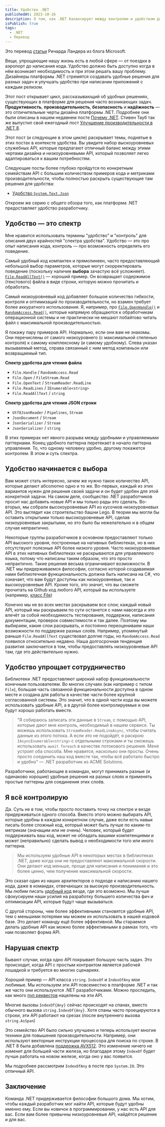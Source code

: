 ```yaml
---
title: Удобство .NET
publishedAt: 2023-10-16
description: О том, как .NET балансирует между контролем и удобством для разработчика
isPublish: true
tags:
  - .NET
  - Перевод
---
```


Это перевод [статьи](https://devblogs.microsoft.com/dotnet/the-convenience-of-dotnet/) Ричарда Ландера из блога Microsoft.

Вещи, упрощающие нашу жизнь есть в любой сфере — от поездки в аэропорт до написания кода. Удобство должно быть доступно когда в нём возникает необходимость и при этом решать вашу проблему. Дизайнеры платформы .NET стремятся создавать удобные решения для разных задач и улучшать удобство при написании приложений с каждым релизом.

Этот пост открывает цикл, рассказывающий об удобных решениях, существующих в платформе для решения часто возникающих задач. **Продуктивность**, **производительность**, **безопасность** и **надёжность** — это отличительные черты дизайна платформы .NET. Подробнее они были описаны в нашем недавнем посте [Почему .NET](https://devblogs.microsoft.com/dotnet/why-dotnet/). Стивен Тауб так же выпустил свой ежегодный пост [Улучшение производительности в .NET 8](https://devblogs.microsoft.com/dotnet/performance-improvements-in-net-8/).

Этот пост (и следующие в этом цикле) раскрывает темы, поднятые в этих постах в контексте удобства. Вы увидите набор выскоуровневых служебных API, которые предлагают отличный баланс между этими чертами дизайна и низкоуровневыми API, который позволяет легко адаптироваться к вашим потребностям.

Следующие посты более глубоко пройдутся по конкретным семействам API с большим количеством примеров кода и метриками производительности, чтобы полностью раскрыть существующие там решения для удобства:

- [Удобство `System.Text.Json`](https://devblogs.microsoft.com/dotnet/the-convenience-of-system-text-json/)

Откроем же серию с общего обзора того, как платформа .NET предоставляет удобство разработчику.

## Удобство — это спектр

Мне нравится использовать термины "удобство" и "контроль" для описания двух крайностей "спектра удобства". Удобство — это про опыт написания кода, контроль — про возможность определять его поведение.

Самый удобный код компактен и прямолинеен, часто предоставляющий небольшой выбор параметров, которые могут скорректировать поведение (поскольку наличие **выбора** зачастую всё усложняет). [`File.ReadAllText()`](https://learn.microsoft.com/dotnet/api/system.io.file.readalltext) — хороший пример. Он возвращает содержимое (текстового) файла в виде строки, которую можно прочитать и обработать.

Самый низкоуровневый код добавляет большое количество гибкости, контроля и оптимизаций по производительности, но взамен требует более аккуратного использования. Я, например, про [`File.OpenHandle()`](https://learn.microsoft.com/dotnet/api/system.io.file.openhandle) и [`RandomAccess.Read()`](https://learn.microsoft.com/dotnet/api/system.io.randomaccess.read), которые напрямую обращаются к обработчикам операционной системы и не практически не мешают побайтово читать файл с максимальной производительностью.

Я покажу пару примеров API. Нормально, если они вам не знакомы. Они перечислены от самого низкоуровнего (с максимальной степенью контроля) к самому комплексному (и самому удобному). Слева указан вызываемый метод, справа связанный с ним метод компаньон или возвращаемый тип.

**Спектр удобства для чтения файла**

- `File.Handle` / `RandomAccess.Read`
- `File.Open` / `FileStream.Read`
- `File.OpenText` / `StreamReader.ReadLine`
- `File.ReadLines` / `IEnumerable<string>`
- `File.ReadAllText` / `string`


**Спектр удобства для чтения JSON строки**

- `Utf8JsonReader` / `Pipelines`, `Stream`
- `JsonDocument` / `Stream`
- `JsonSerializer` / `Stream`
- `JsonSerializer` / `string`

В этих примерах нет явного разрыва между удобными и управляемыми паттернами. Конец удобного паттерна перетекает в начало паттерна управления. То, что одному человеку удобно, другому покажется контролем. В этом и суть спектра.

## Удобство начинается с выбора

Вам может стать интересно, зачем же нужно такое количество API, которые делают абсолютно одно и то же. Во-первых, каждый из этих вариантов нужен для решения своей задачи и он будет удобен для этой конкретной задачи. На самом деле, сообщество .NET разработчиков просит нас добавить новые API и мы только рады это сделать. Во-вторых, мы собрали высокоуровневые API из кусочков низкоуровневых API. Это выглядит как строительство башни Lego. В теории мы могли бы оставить открытыми только высокоуровневые API, сделав низкоуровневые закрытыми, но это было бы нежелательно и в общем случае непрактично.

Некоторые группы разработчиков в основном предоставляют только API высокого уровня, построенные на нативных библиотеках, но в них отсутствуют полезные API более низкого уровня. Часто низкоуровневые API в этих нативных библиотеках не раскрываются для управляемого языка, потому что написаны таким образом, что это просто непрактично. Такие решения весьма ограничивают возможности. В .NET мы придерживаемся философии, согласно которой создаваемая нами библиотечная функциональность должна быть написана на C#, что означает, что вам будут доступны как низкоуровневые, так и высокоуровневые API. Кроме того, это значит, что вы сможете прочитать на Github код любого API, который вы используете (например, [класс File](https://github.com/dotnet/runtime/blob/main/src/libraries/System.Private.CoreLib/src/System/IO/File.cs))

Конечно мы не во всех местах раскрываем все слои; каждый новый API, который мы раскрываем по сути останется с нами навсегда и это влечёт за собой необходимость тестирования, поддержки, написания документации, проверок совместимости и так далее. Поэтому мы выбираем, какие слои раскрывать, и постоянно переоцениваем наши возможности по поддержке разных слоёв. Например, упомянутый раньше `File.ReadAllText` существовал долгие годы, но `RandomAccess.Read` появился относительно недавно. Наша долгосрочная тенденция развития заключается в том, чтобы предоставлять низкоуровневые API там, где это действительно нужно.

## Удобство упрощает сотрудничество

Библиотеки .NET предоставляют широкий набор функциональности конечным пользователям. Во многих случаях (как например с типом `File`), большая часть связанной функциональности доступна в одном месте и создана для работы в качестве части более крупной согласованной системы. Это значит, что в одной части кода вы можете использовать удобные API, а в другой более контролируемые и они будут хорошо работать вместе.

> "Я собираюсь записать эти данные в `Stream`, с помощью API, которые дают мне контроль, необходимый в нашем сервисе. Ты можешь использовать `StreamReader.ReadLineAsync`, чтобы считать данные из этого потока. А если это не подойдёт, я раскрою `IAsyncEnumerable<string>` с отдельными строками и ты сможешь использовать `await foreach` в качестве потокового решения. Меня устроят оба способа. Мне нравится, насколько они просты. Очень просто соединить наш код вместе так, чтобы всё работало быстро и удобно" — .NET разработчик из ACME Solutions.

Разработчики, работающие в командах, могут принимать разные (и одинаково хорошие) удобные решения на разных слоях и применять простые паттерны для соединения этих слоёв.

## Я всё контролирую

Да. Суть не в том, чтобы просто поставить точку на спектре и везде придерживаться одного способа. Вместо этого можно выбирать API, которые удобны в каждом конкретном случае, даже если есть навык писать более сложный код, который может быть лучше по каким-то метрикам (значащим или не очень). Человек, который будет поддерживать ваш код, может не обладать вашими компетенциями и может (неправильно) сделать вывод о необходимости того или иного паттерна.

> Мы используем удобные API в некоторых местах в библиотеках .NET, даже когда они не предоставляют максимальной скорости. Они делают код меньше, проще для написания и понимания и это более ценно, чем получение максимальной скорости.

Это сказал один из наших архитекторов о подходе к написанию нашего кода, даже в командах, отвечающих за высокую производительность. Мы любим писать [удобный код](https://github.com/dotnet/runtime/blob/8f565f39ecdee9ce68c6c7f10598a752ab51bc2e/src/libraries/Common/src/Interop/Linux/os-release/Interop.OSReleaseFile.cs#L24) везде, где это возможно. Мы лучше сфокусируем наши усилия на разработку большего количества фич и оптимизации API, которые будут чаще вызываться.

С другой стороны, чем более эффективными становятся удобные API, тем с меньшими потерями мы можем их использовать в нашей кодовой базе. Это делает команду ещё более эффективной. Мы стараемся делать удобные API как можно более эффективными в рамках того, что нам позволяет форма API.

## Нарушая спектр

Бывают случаи, когда одно API покрывает большую часть задач. Это происходит, когда API с простым контрактом является рабочей лошадкой и требуется во многих сценариях.

Хороший пример — API класса `string`. `IndexOf` и `IndexOfAny` мои любимые. Мы используем эти API повсеместно в платформе .NET и так же часто они используются .NET разработчиками. Можно проследить, как много [пул реквестов](https://github.com/dotnet/runtime/pulls?q=is%3Apr+IndexOf) нацелены на эти API.

Многие вызовы `IndexOf{Any}` сейчас происходят на спанах, вместо обычного вызова `string.IndexOf{Any}`. Хотя спаны часто проецируются в строки, эти API работают на срезах (после внутреннего вызова `string.AsSpan`)

Это семейство API было сильно улучшено и теперь использует многие техники для повышения производительности. Например, они используют векторные инструкции процессора для поиска по строке. В .NET 8 была добавлена [поддержка AVX512](https://github.com/dotnet/runtime/pull/86655). Это изменение ничего не изменит для большей части железа, но благодаря этому `IndexOf` будет лучше работать на новом железе, когда оно у вас появится.

Мы подробнее рассмотрим `IndexOfAny` в посте про `System.IO`. Это отличный API.

## Заключение

Команда .NET придерживается философии большого дома. Мы хотим, чтобы каждый разработчик мог найти API, которые будут удобны именно ему. Если вы новичок в программировании, у нас есть API для вас. Если вам более привычны низкоуровневые API, найдётся решение и для вас.

